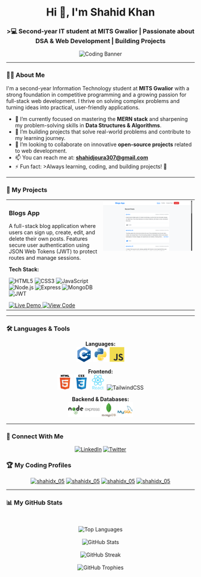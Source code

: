 <h1 align="center">Hi 👋, I'm Shahid Khan</h1>
<h3 align="center">>💻 Second-year IT student at MITS Gwalior | Passionate about DSA & Web Development | Building Projects</h3>

<p align="center">
  <img src="https://media.giphy.com/media/v1.Y2lkPTc5MGI3NjExM3h0NHM4Nmc1Mmc3bjV2b2lqOXN0ZWZka3JmdHpxMXp2bW10eTVjaCZlcD12MV9pbnRlcm5hbF9naWZfYnlfaWQmY3Q9Zw/L1R1tvI9svkASztds2/giphy.gif" width="600" alt="Coding Banner"/>
</p>

---

### 👨‍💻 About Me

I'm a second-year Information Technology student at **MITS Gwalior** with a strong foundation in competitive programming and a growing passion for full-stack web development. I thrive on solving complex problems and turning ideas into practical, user-friendly applications.

- 🌱 I’m currently focused on mastering the **MERN stack** and sharpening my problem-solving skills in **Data Structures & Algorithms**.
- 🚀 I’m building projects that solve real-world problems and contribute to my learning journey.
- 👯 I’m looking to collaborate on innovative **open-source projects** related to web development.
- 📫 You can reach me at: **shahidjoura307@gmail.com**
- ⚡ Fun fact: >Always learning, coding, and building projects! 🚀

---

### 🚀 My Projects

<table width="100%">
  <tr>
    <td width="50%" valign="top">
      <h3>Blogs App</h3>
      <p>A full-stack blog application where users can sign up, create, edit, and delete their own posts. Features secure user authentication using JSON Web Tokens (JWT) to protect routes and manage sessions.</p>
      <p>
        <strong>Tech Stack:</strong>
      </p>
      <p>
          <img src="https://img.shields.io/badge/HTML5-E34F26?style=for-the-badge&logo=html5&logoColor=white" alt="HTML5"/>
          <img src="https://img.shields.io/badge/CSS3-1572B6?style=for-the-badge&logo=css3&logoColor=white" alt="CSS3"/>
          <img src="https://img.shields.io/badge/JavaScript-F7DF1E?style=for-the-badge&logo=javascript&logoColor=black" alt="JavaScript"/>
          <img src="https://img.shields.io/badge/Node.js-339933?style=for-the-badge&logo=nodedotjs&logoColor=white" alt="Node.js"/>
          <img src="https://img.shields.io/badge/Express.js-000000?style=for-the-badge&logo=express&logoColor=white" alt="Express"/>
          <img src="https://img.shields.io/badge/MongoDB-4EA94B?style=for-the-badge&logo=mongodb&logoColor=white" alt="MongoDB"/>
          <img src="https://img.shields.io/badge/json%20web%20tokens-323330?style=for-the-badge&logo=json-web-tokens&logoColor=pink" alt="JWT"/>
      </p>
      <div>
        <a href="https://blogs-app-shahidx05.vercel.app/" target="_blank">
          <img src="https://img.shields.io/badge/Live%20Demo-000000?style=for-the-badge&logo=vercel&logoColor=white" alt="Live Demo"/>
        </a>
        <a href="https://github.com/shahidx05/blogs-app" target="_blank">
          <img src="https://img.shields.io/badge/View%20Code-333?style=for-the-badge&logo=github&logoColor=white" alt="View Code"/>
        </a>
      </div>
    </td>
    <td width="50%" valign="top">
      <a href="https://blogs-app-shahidx05.vercel.app/" target="_blank">
        <img src="https://github.com/shahidx05/blogs-app/blob/main/frontend%20MPA/images/home.png?raw=true" alt="Blogs App Screenshot"/>
      </a>
    </td>
  </tr>
</table>

---

### 🛠 Languages & Tools

<p align="center">
  <strong>Languages:</strong><br>
  <img src="https://raw.githubusercontent.com/devicons/devicon/master/icons/cplusplus/cplusplus-original.svg" alt="C++" width="40" height="40"/>
  <img src="https://raw.githubusercontent.com/devicons/devicon/master/icons/python/python-original.svg" alt="Python" width="40" height="40"/>
  <img src="https://raw.githubusercontent.com/devicons/devicon/master/icons/javascript/javascript-original.svg" alt="JavaScript" width="40" height="40"/>
</p>

<p align="center">
  <strong>Frontend:</strong><br>
  <img src="https://raw.githubusercontent.com/devicons/devicon/master/icons/html5/html5-original-wordmark.svg" alt="HTML5" width="40" height="40"/>
  <img src="https://raw.githubusercontent.com/devicons/devicon/master/icons/css3/css3-original-wordmark.svg" alt="CSS3" width="40" height="40"/>
  <img src="https://raw.githubusercontent.com/devicons/devicon/master/icons/react/react-original-wordmark.svg" alt="React" width="40" height="40"/>
  <img src="https://www.vectorlogo.zone/logos/tailwindcss/tailwindcss-icon.svg" alt="TailwindCSS" width="40" height="40"/>
</p>

<p align="center">
  <strong>Backend & Databases:</strong><br>
  <img src="https://raw.githubusercontent.com/devicons/devicon/master/icons/nodejs/nodejs-original-wordmark.svg" alt="Node.js" width="40" height="40"/>
  <img src="https://raw.githubusercontent.com/devicons/devicon/master/icons/express/express-original-wordmark.svg" alt="Express" width="40" height="40"/>
  <img src="https://raw.githubusercontent.com/devicons/devicon/master/icons/mongodb/mongodb-original-wordmark.svg" alt="MongoDB" width="40" height="40"/>
  <img src="https://raw.githubusercontent.com/devicons/devicon/master/icons/mysql/mysql-original-wordmark.svg" alt="MySQL" width="40" height="40"/>
</p>

---

### 🔗 Connect With Me

<p align="center">
  <a href="https://linkedin.com/in/shahidx05" target="_blank"><img src="https://img.shields.io/badge/LinkedIn-%230077B5.svg?&style=for-the-badge&logo=linkedin&logoColor=white" alt="LinkedIn"></a>
  <a href="https://twitter.com/shahidx_05" target="_blank"><img src="https://img.shields.io/badge/Twitter-%231DA1F2.svg?&style=for-the-badge&logo=Twitter&logoColor=white" alt="Twitter"></a>
</p>

### 🏆 My Coding Profiles

<p align="center">
  <a href="https://www.leetcode.com/shahidx_05" target="_blank"><img align="center" src="https://raw.githubusercontent.com/rahuldkjain/github-profile-readme-generator/master/src/images/icons/Social/leet-code.svg" alt="shahidx_05" height="40" width="50" /></a>
  <a href="https://auth.geeksforgeeks.org/user/shahidx_05" target="_blank"><img align="center" src="https://raw.githubusercontent.com/rahuldkjain/github-profile-readme-generator/master/src/images/icons/Social/geeks-for-geeks.svg" alt="shahidx_05" height="40" width="50" /></a>
  <a href="https://codeforces.com/profile/shahidx_05" target="_blank"><img align="center" src="https://raw.githubusercontent.com/rahuldkjain/github-profile-readme-generator/master/src/images/icons/Social/codeforces.svg" alt="shahidx_05" height="40" width="50" /></a>
  <a href="https://www.codechef.com/users/shahidx_05" target="_blank"><img align="center" src="https://cdn.jsdelivr.net/npm/simple-icons@3.1.0/icons/codechef.svg" alt="shahidx_05" height="40" width="50" /></a>
</p>

---

### 📊 My GitHub Stats

  <br/>
  <p align="center">
    <img src="https://github-readme-stats.vercel.app/api/top-langs?username=shahidx05&show_icons=true&locale=en&layout=compact&theme=tokyonight" alt="Top Languages" />
    <br/><br/>
    <img src="https://github-readme-stats.vercel.app/api?username=shahidx05&show_icons=true&locale=en&theme=tokyonight" alt="GitHub Stats" />
    <br/><br/>
    <img src="https://github-readme-streak-stats.herokuapp.com/?user=shahidx05&theme=tokyonight" alt="GitHub Streak" />
    <br/><br/>
    <img src="https://github-profile-trophy.vercel.app/?username=shahidx05&theme=dracula&column=7" alt="GitHub Trophies" />
  </p>
